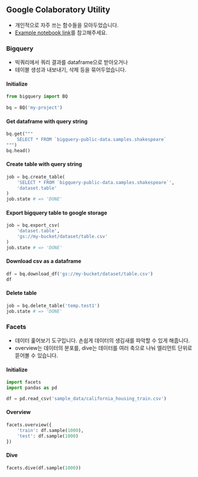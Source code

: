## Google Colaboratory Utility

- 개인적으로 자주 쓰는 함수들을 모아두었습니다. 
- [Example notebook link]([https://colab.research.google.com/drive/1657Iq4G6USIfFrn0FTCCWNqschbBTkPj?usp=sharing])를 참고해주세요.  

### Bigquery

- 빅쿼리에서 쿼리 결과를 dataframe으로 받아오거나 
- 테이블 생성과 내보내기, 삭제 등을 묶어두었습니다.  
 
#### Initialize
```python
from bigquery import BQ
 
bq = BQ('my-project')
```
#### Get dataframe with query string
```python
bq.get("""
    SELECT * FROM `bigquery-public-data.samples.shakespeare`  
""")
bq.head()
```

#### Create table with query string
```python
job = bq.create_table(
    'SELECT * FROM `bigquery-public-data.samples.shakespeare`',
    'dataset.table'
)
job.state # => 'DONE'
```

#### Export bigquery table to google storage
```python
job = bq.export_csv(
    'dataset.table', 
    'gs://my-bucket/dataset/table.csv'
)
job.state # => 'DONE'
```

#### Download csv as a dataframe
```python
df = bq.download_df('gs://my-bucket/dataset/table.csv')
df
```

#### Delete table
```python
job = bq.delete_table('temp.test1')
job.state # => 'DONE'
```

### Facets

- 데이터 훑어보기 도구입니다. 손쉽게 데이터의 생김새를 파악할 수 있게 해줍니다.
- overview는 데이터의 분포를, dive는 데이터를 여러 축으로 나눠 엘리먼트 단위로 뜯어볼 수 있습니다.      

#### Initialize
```python
import facets
import pandas as pd

df = pd.read_csv('sample_data/california_housing_train.csv')
```

#### Overview
```python
facets.overview({
    'train': df.sample(1000),
    'test': df.sample(1000)
})
```

#### Dive
```python
facets.dive(df.sample(1000))
```
